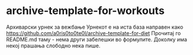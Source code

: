# archive-template-for-workouts
Архиварски урнек за вежбање
Урнекот е на иста база направен како https://github.com/a0ris0to0te0l/archive-template-for-diet
Прочитај го README.md таму - нема други забелешки во формулите. 
Доколку има некој прашања слободно нека пише.
